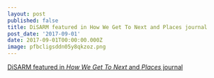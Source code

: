 ```yaml
---
layout: post
published: false
title: DiSARM featured in How We Get To Next and Places journal
post_date: '2017-09-01'
date: 2017-09-01T00:00:00.000Z
image: pfbcligsddn05y8qkzoz.png
---
```

[DiSARM featured in _How We Get To Next_ and _Places_ journal](https://howwegettonext.com/the-machine-and-the-mosquito-29205f61e811)
